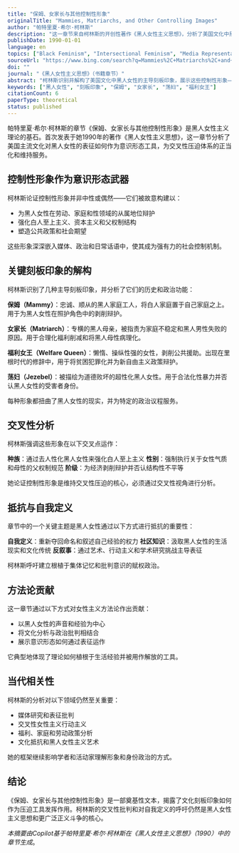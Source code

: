 ```yaml
---
title: "保姆、女家长与其他控制性形象"
originalTitle: "Mammies, Matriarchs, and Other Controlling Images"
author: "帕特里夏·希尔·柯林斯"
description: "这一章节来自柯林斯的开创性著作《黑人女性主义思想》，分析了美国文化中黑人女性身份的控制性形象——如保姆、女家长、福利女王和荡妇——以及这些刻板印象如何为种族、性别和阶级压迫的交叉体系辩护。柯林斯论证这些形象是意识形态工具，用于规制黑人女性的劳动、性和社会角色。"
publishDate: 1990-01-01
language: en
topics: ["Black Feminism", "Intersectional Feminism", "Media Representation Critique", "Capitalism Critique", "Patriarchy Critique"]
sourceUrl: "https://www.bing.com/search?q=Mammies%2C+Matriarchs%2C+and+Other+Controlling+Images"
doi: ""
journal: "《黑人女性主义思想》（书籍章节）"
abstract: "柯林斯识别并解构了美国文化中黑人女性的主导刻板印象，展示这些控制性形象——如保姆、女家长、福利女王和荡妇——如何维持交叉性压迫。她论证这些表征不仅仅是现实的反映，而是塑造公共政策、社会认知和黑人女性生活经验的意识形态构建。这一章节呼吁重新夺回自我定义，抵制霸权叙事。"
keywords: ["黑人女性", "刻板印象", "保姆", "女家长", "荡妇", "福利女王"]
citationCount: 6
paperType: theoretical
status: published
---
```


帕特里夏·希尔·柯林斯的章节《保姆、女家长与其他控制性形象》是黑人女性主义理论的基石。首次发表于她1990年的著作《黑人女性主义思想》，这一章节分析了美国主流文化对黑人女性的表征如何作为意识形态工具，为交叉性压迫体系的正当化和维持服务。

## 控制性形象作为意识形态武器

柯林斯论证控制性形象并非中性或偶然——它们被故意构建以：

- 为黑人女性在劳动、家庭和性领域的从属地位辩护
- 强化白人至上主义、资本主义和父权制结构
- 塑造公共政策和社会期望

这些形象深深嵌入媒体、政治和日常话语中，使其成为强有力的社会控制机制。

## 关键刻板印象的解构

柯林斯识别了几种主导刻板印象，并分析了它们的历史和政治功能：

**保姆（Mammy）**：忠诚、顺从的黑人家庭工人，将白人家庭置于自己家庭之上。用于为黑人女性在照护角色中的剥削辩护。

**女家长（Matriarch）**：专横的黑人母亲，被指责为家庭不稳定和黑人男性失败的原因。用于合理化福利削减和将黑人母性病理化。

**福利女王（Welfare Queen）**：懒惰、操纵性强的女性，剥削公共援助。出现在里根时代的修辞中，用于将贫困犯罪化并为新自由主义政策辩护。

**荡妇（Jezebel）**：被描绘为道德败坏的超性化黑人女性。用于合法化性暴力并否认黑人女性的受害者身份。

每种形象都扭曲了黑人女性的现实，并为特定的政治议程服务。

## 交叉性分析

柯林斯强调这些形象在以下交叉点运作：

**种族**：通过去人性化黑人女性来强化白人至上主义
**性别**：强制执行关于女性气质和母性的父权制规范
**阶级**：为经济剥削辩护并否认结构性不平等

她论证控制性形象是维持交叉性压迫的核心，必须通过交叉性视角进行分析。

## 抵抗与自我定义

章节中的一个关键主题是黑人女性通过以下方式进行抵抗的重要性：

**自我定义**：重新夺回命名和叙述自己经验的权力
**社区知识**：汲取黑人女性的生活现实和文化传统
**反叙事**：通过艺术、行动主义和学术研究挑战主导表征

柯林斯呼吁建立根植于集体记忆和批判意识的赋权政治。

## 方法论贡献

这一章节通过以下方式对女性主义方法论作出贡献：

- 以黑人女性的声音和经验为中心
- 将文化分析与政治批判相结合
- 展示意识形态如何通过表征运作

它典型地体现了理论如何植根于生活经验并被用作解放的工具。

## 当代相关性

柯林斯的分析对以下领域仍然至关重要：

- 媒体研究和表征批判
- 交叉性女性主义行动主义
- 福利、家庭和劳动政策分析
- 文化抵抗和黑人女性主义艺术

她的框架继续影响学者和活动家理解形象和身份政治的方式。

## 结论

《保姆、女家长与其他控制性形象》是一部奠基性文本，揭露了文化刻板印象如何作为压迫工具发挥作用。柯林斯的交叉性批判和对自我定义的呼吁仍然是黑人女性主义思想和更广泛正义斗争的核心。

*本摘要由Copilot基于帕特里夏·希尔·柯林斯在《黑人女性主义思想》（1990）中的章节生成*。